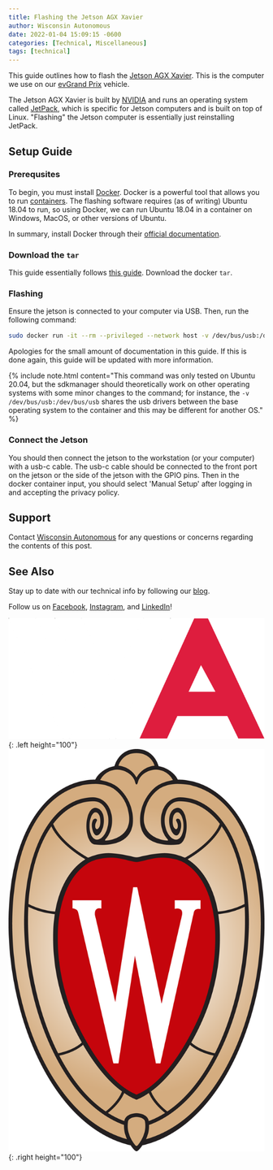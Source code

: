```yaml
---
title: Flashing the Jetson AGX Xavier
author: Wisconsin Autonomous
date: 2022-01-04 15:09:15 -0600
categories: [Technical, Miscellaneous]
tags: [technical]
---
```


This guide outlines how to flash the [Jetson AGX Xavier](https://developer.nvidia.com/embedded/jetson-agx-xavier-developer-kit). This is the computer we use on our [evGrand Prix](http://evgrandprix.org/autonomous) vehicle. 

The Jetson AGX Xavier is built by [NVIDIA](https://www.nvidia.com/en-us/) and runs an operating system called [JetPack](https://developer.nvidia.com/embedded/jetpack), which is specific for Jetson computers and is built on top of Linux. "Flashing" the Jetson computer is essentially just reinstalling JetPack.

## Setup Guide

### Prerequsites

To begin, you must install [Docker](https://docker.com). Docker is a powerful tool that allows you to run [containers](https://www.docker.com/resources/what-container). The flashing software requires (as of writing) Ubuntu 18.04 to run, so using Docker, we can run Ubuntu 18.04 in a container on Windows, MacOS, or other versions of Ubuntu.

In summary, install Docker through their [official documentation](https://docs.docker.com/get-docker/).

### Download the `tar`

This guide essentially follows [this guide](https://docs.nvidia.com/sdk-manager/docker-containers/index.html). Download the docker `tar`.

### Flashing

Ensure the jetson is connected to your computer via USB. Then, run the following command:

```bash
sudo docker run -it --rm --privileged --network host -v /dev/bus/usb:/dev/bus/usb sdkmanager:1.7.0.8846 --cli install --logintype devzone --product Jetson --version 4.6 --targetos Linux --host --target JETSON_AGX_XAVIER_TARGETS --flash all
```

Apologies for the small amount of documentation in this guide. If this is done again, this guide will be updated with more information.

{% include note.html content="This command was only tested on Ubuntu 20.04, but the sdkmanager should theoretically work on other operating systems with some minor changes to the command; for instance, the `-v /dev/bus/usb:/dev/bus/usb` shares the usb drivers between the base operating system to the container and this may be different for another OS." %}

### Connect the Jetson

You should then connect the jetson to the workstation (or your computer) with a usb-c cable. The usb-c cable should be connected to the front port on the jetson or the side of the jetson with the GPIO pins. Then in the docker container input, you should select 'Manual Setup' after logging in and accepting the privacy policy. 

## Support

Contact [Wisconsin Autonomous](mailto:wisconsinautonomous@studentorg.wisc.edu) for any questions or concerns regarding the contents of this post.

## See Also

Stay up to date with our technical info by following our [blog](https://wa.wisc.edu/blog).

Follow us on [Facebook](https://www.facebook.com/wisconsinautonomous/), [Instagram](https://www.instagram.com/wisconsinautonomous/), and [LinkedIn](https://www.linkedin.com/company/wisconsin-autonomous/about/)!

![WA Logo](/assets/img/logos/wa-white.png){: .left height="100"}
![Wisconsin Crest](/assets/img/logos/uw-crest.png){: .right height="100"}
    
